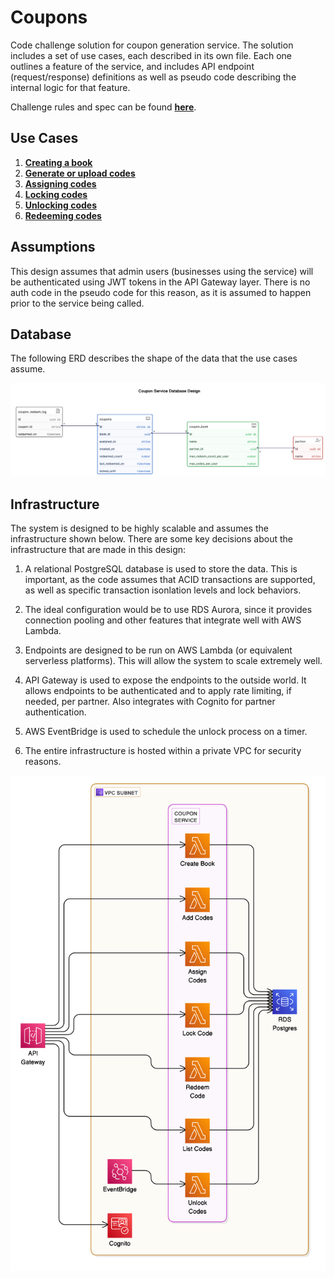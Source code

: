 # Coupons

Code challenge solution for coupon generation service.
The solution includes a set of use cases, each described in its own file.
Each one outlines a feature of the service, and includes API endpoint
(request/response) definitions as well as pseudo code describing
the internal logic for that feature.

Challenge rules and spec can be found [**here**](challenge.pdf).

## Use Cases

1. [**Creating a book**](cases/create_book.md)
2. [**Generate or upload codes**](cases/add_codes.md)
3. [**Assigning codes**](cases/assign_code.md)
4. [**Locking codes**](cases/lock_code.md)
5. [**Unlocking codes**](cases/unlock_codes.md)
6. [**Redeeming codes**](cases/redeem_code.md)

## Assumptions

This design assumes that admin users (businesses using the service) will
be authenticated using JWT tokens in the API Gateway layer. There is no
auth code in the pseudo code for this reason, as it is assumed to happen
prior to the service being called.

## Database

The following ERD describes the shape of the data that the use cases assume.

![Database ERD](erd.png)

## Infrastructure

The system is designed to be highly scalable and assumes the infrastructure shown below. There are some key decisions about the infrastructure that are made in this design:

1. A relational PostgreSQL database is used to store the data. This is
important, as the code assumes that ACID transactions are supported, as well
as specific transaction isonlation levels and lock behaviors.

2. The ideal configuration would be to use RDS Aurora, since it provides
connection pooling and other features that integrate well with AWS Lambda.

2. Endpoints are designed to be run on AWS Lambda (or equivalent
serverless platforms). This will allow the system to scale extremely well.

3. API Gateway is used to expose the endpoints to the outside world.
It allows endpoints to be authenticated and to apply rate limiting,
if needed, per partner. Also integrates with Cognito for partner authentication.

4. AWS EventBridge is used to schedule the unlock process on a timer.

5. The entire infrastructure is hosted within a private VPC for
security reasons.

![Infrastructure](infrastructure.png)
